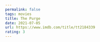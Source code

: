 ```yaml
---
permalink: false
tags: movies
title: The Purge
date: 2021-07-05
url: https://www.imdb.com/title/tt2184339
rating: 3
---
```

